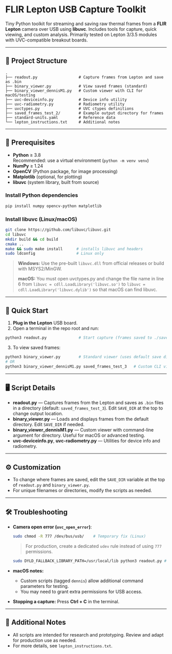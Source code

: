 # FLIR Lepton USB Capture Toolkit

Tiny Python toolkit for streaming and saving raw thermal frames from a **FLIR Lepton** camera over USB using **libuvc**. Includes tools for capture, quick viewing, and custom analysis. Primarily tested on Lepton 3/3.5 modules with UVC-compatible breakout boards.

---

## 📁 Project Structure

```
.
├── readout.py                  # Capture frames from Lepton and save as .bin
├── binary_viewer.py            # View saved frames (standard)
├── binary_viewer_dennisM1.py   # Custom viewer with CLI for macOS/testing
├── uvc-deviceinfo.py           # Device info utility
├── uvc-radiometry.py           # Radiometry utility
├── uvctypes.py                 # UVC ctypes definitions
├── saved_frames_test_2/        # Example output directory for frames
├── standard-units.yaml         # Reference data
└── lepton_instructions.txt     # Additional notes
```

---

## 🔧 Prerequisites

- **Python** ≥ 3.8  
  Recommended: use a virtual environment (`python -m venv venv`)
- **NumPy** ≥ 1.24
- **OpenCV** (Python package, for image processing)
- **Matplotlib** (optional, for plotting)
- **libuvc** (system library, built from source)

### Install Python dependencies

```bash
pip install numpy opencv-python matplotlib
```

### Install libuvc (Linux/macOS)

```bash
git clone https://github.com/libuvc/libuvc.git
cd libuvc
mkdir build && cd build
cmake ..
make && sudo make install      # installs libuvc and headers
sudo ldconfig                  # Linux only
```

> **Windows:** Use the pre-built `libuvc.dll` from official releases or build with MSYS2/MinGW.
>
> **macOS:** You must open uvctypes.py and change the file name in line 6 from `libuvc = cdll.LoadLibrary('libuvc.so')` to `libuvc = cdll.LoadLibrary('libuvc.dylib')` so that macOS can find libuvc.


---

## 🚀 Quick Start

1. **Plug in the Lepton** USB board.
2. Open a terminal in the repo root and run:

```bash
python3 readout.py              # Start capture (frames saved to ./saved_frames_test_3/ by default)
```

3. To view saved frames:

```bash
python3 binary_viewer.py        # Standard viewer (uses default save dir)
# OR
python3 binary_viewer_dennisM1.py saved_frames_test_3   # Custom CLI viewer (macOS/testing)
```
---

## 🖥️ Script Details

- **readout.py** — Captures frames from the Lepton and saves as `.bin` files in a directory (default: `saved_frames_test_3`). Edit `SAVE_DIR` at the top to change output location.
- **binary_viewer.py** — Loads and displays frames from the default directory. Edit `SAVE_DIR` if needed.
- **binary_viewer_dennisM1.py** — Custom viewer with command-line argument for directory. Useful for macOS or advanced testing.
- **uvc-deviceinfo.py**, **uvc-radiometry.py** — Utilities for device info and radiometry.

---

## ⚙️ Customization

- To change where frames are saved, edit the `SAVE_DIR` variable at the top of `readout.py` and `binary_viewer.py`.
- For unique filenames or directories, modify the scripts as needed.

---

## 🛠️ Troubleshooting

- **Camera open error (`uvc_open_error`)**:
  ```bash
  sudo chmod -R 777 /dev/bus/usb/    # Temporary fix (Linux)
  ```
  > For production, create a dedicated `udev` rule instead of using `777` permissions.

  ```bash
  sudo DYLD_FALLBACK_LIBRARY_PATH=/usr/local/lib python3 readout.py # macOS fix- tells macOs dynamic linker where to find uvc libraries if initial search is unsuccessful
  ```

- **macOS notes:**
  - Custom scripts (tagged `dennis`) allow additional command parameters for testing.
  - You may need to grant extra permissions for USB access.

- **Stopping a capture:** Press **Ctrl + C** in the terminal.

---

## 📄 Additional Notes

- All scripts are intended for research and prototyping. Review and adapt for production use as needed.
- For more details, see `lepton_instructions.txt`.
